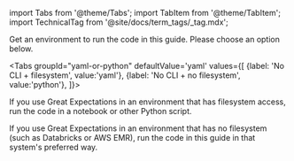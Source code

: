 import Tabs from '@theme/Tabs';
import TabItem from '@theme/TabItem';
import TechnicalTag from '@site/docs/term_tags/_tag.mdx';

Get an environment to run the code in this guide. Please choose an option below.

<Tabs
  groupId="yaml-or-python"
  defaultValue='yaml'
  values={[
  {label: 'No CLI + filesystem', value:'yaml'},
  {label: 'No CLI + no filesystem', value:'python'},
  ]}>

 <TabItem value="yaml">

If you use Great Expectations in an environment that has filesystem access, run the code in a notebook or other Python script.

</TabItem>
<TabItem value="python">

If you use Great Expectations in an environment that has no filesystem (such as Databricks or AWS EMR), run the code in this guide in that system's preferred way.

</TabItem>

</Tabs>
